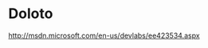 <!--
id: 183599905
link: http://kevinisom.info/post/183599905/doloto
slug: doloto
date: Wed Sep 09 2009 23:27:23 GMT+1200 (NZST)
raw: {"blog_name":"kevinisom","id":183599905,"post_url":"http://kevinisom.info/post/183599905/doloto","slug":"doloto","type":"link","date":"2009-09-09 11:27:23 GMT","timestamp":1252495643,"state":"published","format":"html","reblog_key":"MaouGOCV","tags":[],"short_url":"http://tmblr.co/Zw68YyAyOCX","highlighted":[],"feed_item":"http://msdn.microsoft.com/en-us/devlabs/ee423534.aspx","from_feed_id":"650234","note_count":0,"title":"Doloto","url":"http://msdn.microsoft.com/en-us/devlabs/ee423534.aspx","description":""}
publish: 2009-09-09
tags: 
title: Doloto
-->


Doloto
======

<http://msdn.microsoft.com/en-us/devlabs/ee423534.aspx>

